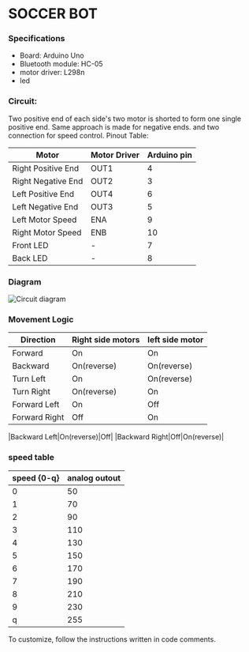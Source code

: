 # SOCCER BOT

### Specifications

- Board: Arduino Uno
- Bluetooth module: HC-05
- motor driver: L298n
- led

### Circuit:

Two positive end of each side's two motor is shorted to form one single positive end. Same approach is made for negative ends. and two connection for speed control. Pinout Table:

| Motor | Motor Driver | Arduino pin |
| ---- | ---- | ---- |
| Right Positive End | OUT1 | 4 |
| Right Negative End | OUT2 | 3 |
| Left Positive End | OUT4 | 6 |
| Left Negative End | OUT3 | 5 |
| Left Motor Speed | ENA | 9 |
| Right Motor Speed | ENB | 10 |
| Front LED | - | 7 |
| Back LED | - | 8 |

### Diagram
![Circuit diagram](https://github.com/FidaZaman/RECURSION-SoccerBot/assets/88763525/c0edbad6-573e-40bc-a5a3-611c5eb5c94d)


### Movement Logic
|Direction|Right side motors|left side motor|
|---|---|---|
|Forward|On|On|
|Backward|On(reverse)|On(reverse)|
|Turn Left|On|On(reverse)|
|Turn Right|On(reverse)|On|
|Forward Left|On|Off|
|Forward Right|Off|On|


|Backward Left|On(reverse)|Off|
|Backward Right|Off|On(reverse)|

### speed table
| speed {0-q} | analog outout |
| ---- | ---- |
| 0 | 50 |
| 1 | 70 |
| 2 | 90 |
| 3 | 110 |
| 4 | 130 |
| 5 | 150 |
| 6 | 170 |
| 7 | 190 |
| 8 | 210 |
| 9 | 230 |
| q | 255 |

To customize, follow the instructions written in code comments.
